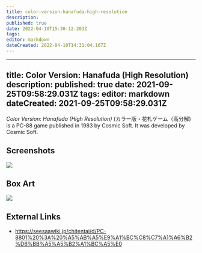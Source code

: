 ```yaml
---
title: color-version-hanafuda-high-resolution
description: 
published: true
date: 2022-04-10T15:30:12.203Z
tags: 
editor: markdown
dateCreated: 2022-04-10T14:31:04.167Z
---
```


---
title: Color Version: Hanafuda (High Resolution)
description: 
published: true
date: 2021-09-25T09:58:29.031Z
tags: 
editor: markdown
dateCreated: 2021-09-25T09:58:29.031Z
---

_Color Version: Hanafuda (High Resolution)_ (<span lang='ja'>カラー版・花札ゲーム（高分解</span>) is a PC-88 game published in 1983 by Cosmic Soft.
It was developed by Cosmic Soft.

## Screenshots

![](https://image02.seesaawiki.jp/c/i/chitentai/6801d6318f4401d0.gif)

## Box Art

![](http://www.suruga-ya.jp/database/pics/game/126001562.jpg)

## External Links
- https://seesaawiki.jp/chitentai/d/PC-8801%20%3A%20%A5%AB%A5%E9%A1%BC%C8%C7%A1%A6%B2%D6%BB%A5%A5%B2%A1%BC%A5%E0